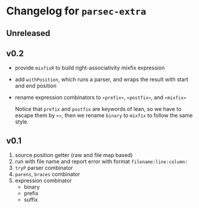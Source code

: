 # Changelog for `parsec-extra`

## Unreleased

## v0.2

- provide `mixfixR` to build right-associativity mixfix expression
- add `withPosition`, which runs a parser, and wraps the result with start and end position
- rename expression combinators to `«prefix»`, `«postfix»`, and `«mixfix»`

  Notice that `prefix` and `postfix` are keywords of lean, so we have to escape them by `«»`, then we rename `binary` to `mixfix` to follow the same style.

## v0.1

1. source position getter (raw and file map based)
2. run with file name and report error with format `filename:line:column:`
3. `tryP` parser combinator
4. `parens`, `braces` combinator
5. expression combinator
   - binary
   - prefix
   - suffix
